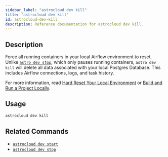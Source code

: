 ```yaml
---
sidebar_label: "astrocloud dev kill"
title: "astrocloud dev kill"
id: astrocloud-dev-kill
description: Reference documentation for astrocloud dev kill.
---
```


## Description


Force all running containers in your local Airflow environment to reset. Unlike [`astro dev stop`](astrocloud-dev-stop.md), which only pauses running containers, `astro dev kill` will delete all data associated with your local Postgres Database. This includes Airflow connections, logs, and task history.

For more information, read [Hard Reset Your Local Environment](test-and-troubleshoot-locally.md#hard-reset-your-local-environment) or [Build and Run a Project Locally](develop-project.md#build-and-run-a-project-locally).

## Usage

```sh
astrocloud dev kill
```

## Related Commands

- [`astrocloud dev start`](cli-reference/astrocloud-dev-start.md)
- [`astrocloud dev stop`](cli-reference/astrocloud-dev-stop.md)
